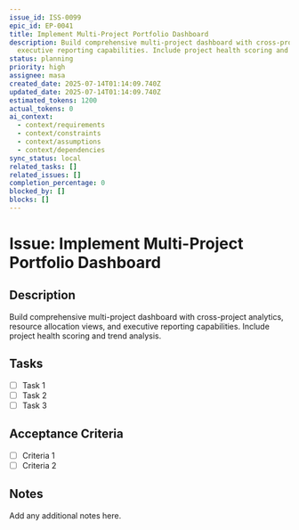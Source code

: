 ```yaml
---
issue_id: ISS-0099
epic_id: EP-0041
title: Implement Multi-Project Portfolio Dashboard
description: Build comprehensive multi-project dashboard with cross-project analytics, resource allocation views, and
  executive reporting capabilities. Include project health scoring and trend analysis.
status: planning
priority: high
assignee: masa
created_date: 2025-07-14T01:14:09.740Z
updated_date: 2025-07-14T01:14:09.740Z
estimated_tokens: 1200
actual_tokens: 0
ai_context:
  - context/requirements
  - context/constraints
  - context/assumptions
  - context/dependencies
sync_status: local
related_tasks: []
related_issues: []
completion_percentage: 0
blocked_by: []
blocks: []
---
```


# Issue: Implement Multi-Project Portfolio Dashboard

## Description
Build comprehensive multi-project dashboard with cross-project analytics, resource allocation views, and executive reporting capabilities. Include project health scoring and trend analysis.

## Tasks
- [ ] Task 1
- [ ] Task 2
- [ ] Task 3

## Acceptance Criteria
- [ ] Criteria 1
- [ ] Criteria 2

## Notes
Add any additional notes here.

